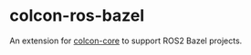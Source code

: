 colcon-ros-bazel
=================

An extension for [colcon-core](https://github.com/colcon/colcon-core) to support ROS2 Bazel projects.

